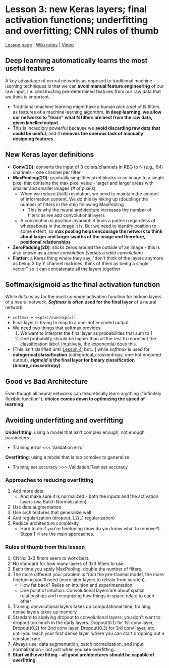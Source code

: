 # Lesson 3: new Keras layers; final activation functions; underfitting and overfitting; CNN rules of thumb

[Lesson page](http://course17.fast.ai/lessons/lesson3.html) | [Wiki notes](http://wiki.fast.ai/index.php/Lesson_3_Notes) | [Video](https://www.youtube.com/watch?v=6kwQEBMandw)

## Deep learning automatically learns the most useful features

A key advantage of neural networks as opposed to traditional machine learning techniques is that we can **avoid manual feature engineering** of our raw input, i.e. constructing pre-determined features from our raw data that we think is important.
- Traditional machine learning might have a human pick a set of N filters as features of a machine learning algorithm. **In deep learning, we allow our networks to "learn" what N filters are best from the raw data, given labelled output.**
- This is incredibly powerful because we **avoid discarding raw data that could be useful**, and it **removes the onerous task of manually designing features**.

## New Keras layer definitions

- **Conv(2D)**: converts the input of 3 colors/channels in RBG to N (e.g., 64) channels - one channel per filter
- **MaxPooling(2D)**: gradually simplifies pixel blocks in an image to a single pixel that contains the max pixel value - larger and larger areas with smaller and smaller images (# of pixels)
    - When we reduce (half) resolution, we need to maintain the amount of information content. We do this by hiking up (doubling) the number of filters in the step following MaxPooling
        - This is why the neural architecture increases the number of filters as we add convolutional layers
    - A convolution is position invariant: it finds a pattern regardless of whereabouts in the image it is. But we need to identify position to some extent, so **max pooling helps encourage the network to think about larger and larger swaths of the image and therefore, positional relationships**
- **ZeroPadding(2D)**: sticks zeros around the outside of an image - this is also known as a _same convolution_ (versus a _valid convolution_)
- **Flatten**: a Keras thing where they say, "don't think of the layers anymore as being X by Y channel matrices, think of them as being a single vector" so it can concatenate all the layers together

## Softmax/sigmoid as the final activation function

While _ReLu_ is by far the most common activation function for hidden layers of a neural network, **_Softmax_ is often used for the final layer** of a neural network.
- `softmax = exp(x)/sum(exp(x))`
- Final layer is trying to map to a one-hot encoded output
- We need two things that softmax provides
	1. We want to interpret the final layer as probabilities that sum to 1
	2. One probability should be higher than all the rest to represent the classification label. Intuitively, the exponential does this.
- [This isn't clarified until [Lesson 4](https://github.com/iconix/fast.ai/blob/master/help/2017/lesson4.md), but...] while _softmax_ is used for **categorical classification** (categorical_crossentropy, one-hot encoded output), **_sigmoid_ is the final layer for binary classification (binary_crossentropy)**.

## Good vs Bad Architecture

Even though all neural networks can theoretically learn anything ("infinitely flexible function"), **choice comes down to optimizing the speed of learning**.

## Avoiding underfitting and overfitting

**Underfitting**: using a model that isn't complex enough, not enough parameters
- Training error <<< Validation error

**Overfitting**: using a model that is too complex to generalize
- Training set accuracy >>> Validation/Test set accuracy

### Approaches to reducing overfitting

1. Add more data
    - And make sure it is normalized - both the inputs and the activation layers (via Batch Normalization)
2. Use data augmentation
3. Use architectures that generalize well
4. Add regularization (dropout, L2/L1 regularization)
5. Reduce architecture complexity
    - Hard to do if you're finetuning (how do you know what to remove?). Steps 1-4 are the main approaches.

### Rules of thumb from this lesson

1.  CNNs: 3x3 filters seem to work best.
2.  No standard for how many layers of 3x3 filters to use.
3.  Each time you apply MaxPooling, double the number of filters.
4.  The more different your problem is from the pre-trained model, the more finetuning you'll need (more later layers to retrain from scratch).
    - How far back? Relies on intuition and experimentation
    - One point of intuition: Convolutional layers are about spatial relationships and recognizing how things in space relate to each other
5. Training convolutional layers takes up computational time; training dense layers takes up memory
6. Standard to applying dropout to convolutional layers: you don't want to dropout too much in the early layers. Dropout(0.1) for 1st conv layer, Dropout(0.2) for 2nd conv layer, Dropout(0.3) for 3rd conv layer, etc. until you reach your first dense layer, where you can start dropping out a constant rate.
7. Always use: data augmentation, batch normalization, and input normalization - not just when you see overfitting.
8. **Start with overfitting - all good architectures should be capable of overfitting.**
